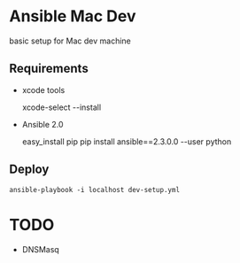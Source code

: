 # Ansible Mac Dev

basic setup for Mac dev machine

## Requirements

* xcode tools

	xcode-select --install

* Ansible 2.0

	easy_install pip
	pip install ansible==2.3.0.0 --user python

## Deploy

	ansible-playbook -i localhost dev-setup.yml


# TODO

* DNSMasq
